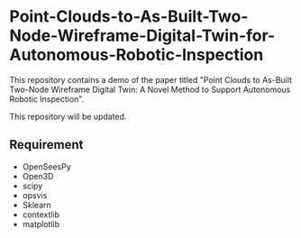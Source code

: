 # Point-Clouds-to-As-Built-Two-Node-Wireframe-Digital-Twin-for-Autonomous-Robotic-Inspection
This repository contains a demo of the paper titled "Point Clouds to As-Built Two-Node Wireframe Digital Twin: A Novel Method to Support Autonomous Robotic Inspection".

This repository will be updated.

Requirement
------------
* OpenSeesPy
* Open3D
* scipy
* opsvis
* Sklearn
* contextlib
* matplotlib
